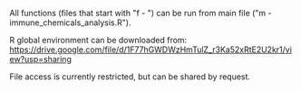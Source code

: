 All functions (files that start with "f - ") can be run from main file ("m - immune_chemicals_analysis.R").

R global environment can be downloaded from: https://drive.google.com/file/d/1F77hGWDWzHmTulZ_r3Ka52xRtE2U2kr1/view?usp=sharing

File access is currently restricted, but can be shared by request.
